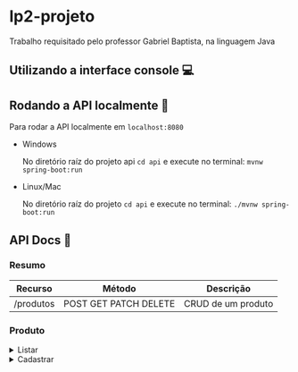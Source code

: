 # lp2-projeto
Trabalho requisitado pelo professor Gabriel Baptista, na linguagem Java

## Utilizando a interface console :computer:


## Rodando a API localmente :book:

Para rodar a API localmente em `localhost:8080`

- Windows
  
  No diretório raíz do projeto api `cd api` e execute no terminal: `mvnw spring-boot:run`

- Linux/Mac
  
  No diretório raíz do projeto `cd api` e execute no terminal: `./mvnw spring-boot:run`
  
## API Docs :scroll:

### Resumo

  | Recurso       | Método                | Descrição                                                        |
  | ------------- | ----------------------| -----------------------------------------------------------------|
  | /produtos     | POST GET PATCH DELETE |  CRUD de um produto
  
### Produto
  
<details>
  <summary>Listar</summary>

  ### Retorna todos os produtos cadastrados no `estoque` 

  **URL**

    /produtos

  **Método**

   `GET`

  * **Exemplo de chamada:**

      ```shell
          curl -H "Content-type:application/json" \
          http://localhost:8080/produtos
      ```

  * **Success Response:**

    * **Code:** 200 <br />
      **Body:**

      ```json
          [{
              "id": "123e4567-e89b-12d3-a456-556642440000",
              "categoria":"test",
              "marca": "marca",
              "tamanho": "M",
              "descricao": "description",
              "cor":"Laranja",
              "valorPago": 232.2,
              "valorEtiqueta": 233.2,
              "valorSugerido": 233.2,
              "localCompra": "Estados test",
              "dataEntrega": 23/04/1994 23:00:01
          },...]
      ```
  * **Error Response:**

  * **Code:** `400 Bad Request`   <br />
</details>

<details>
  <summary>Cadastrar</summary>

  ### Cadastra um produto no `estoque` 

  **URL**

    /produtos

  **Método**

   `POST`

  * **Exemplo de chamada:**

      **Body:**

      ```json
          {
              "categoria":"test",
              "marca": "marca",
              "tamanho": "M",
              "descricao": "description",
              "cor":"Laranja",
              "valorPago": 232.2,
              "valorEtiqueta": 233.2,
              "valorSugerido": 233.2,
              "localCompra": "Estados test",
              "dataEntrega": 23/04/1994 23:00:01
          }
      ```

  * **Success Response:**

    * **Code:** 201 <br />

  * **Error Response:**

  * **Code:** `400 Bad Request`   <br />
</details>
